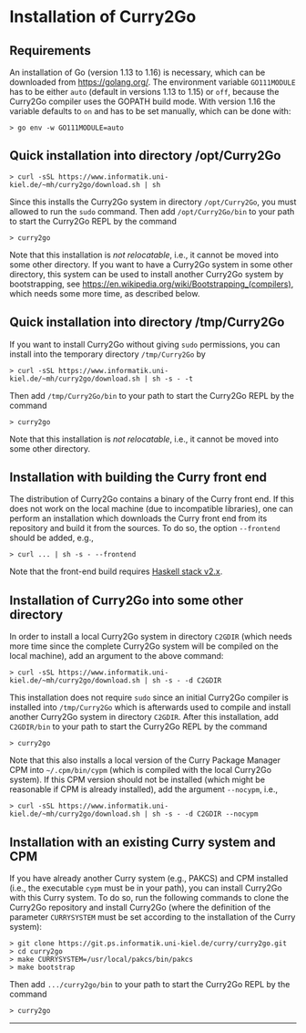 Installation of Curry2Go
========================

Requirements
------------

An installation of Go (version 1.13 to 1.16) is necessary,
which can be downloaded from <https://golang.org/>.
The environment variable `GO111MODULE` has to be
either `auto` (default in versions 1.13 to 1.15) or `off`,
because the Curry2Go compiler uses the GOPATH build mode.
With version 1.16 the variable defaults to `on` and
has to be set manually, which can be done with:

    > go env -w GO111MODULE=auto


Quick installation into directory /opt/Curry2Go
-----------------------------------------------

    > curl -sSL https://www.informatik.uni-kiel.de/~mh/curry2go/download.sh | sh

Since this installs the Curry2Go system in directory `/opt/Curry2Go`,
you must allowed to run the `sudo` command.
Then add `/opt/Curry2Go/bin` to your path to start the Curry2Go REPL
by the command

    > curry2go

Note that this installation is _not relocatable_, i.e., it cannot
be moved into some other directory. If you want to have
a Curry2Go system in some other directory, this system
can be used to install another Curry2Go system by bootstrapping,
see <https://en.wikipedia.org/wiki/Bootstrapping_(compilers)>,
which needs some more time, as described below.


Quick installation into directory /tmp/Curry2Go
-----------------------------------------------

If you want to install Curry2Go without giving `sudo` permissions,
you can install into the temporary directory `/tmp/Curry2Go` by

    > curl -sSL https://www.informatik.uni-kiel.de/~mh/curry2go/download.sh | sh -s - -t

Then add `/tmp/Curry2Go/bin` to your path to start the Curry2Go REPL
by the command

    > curry2go

Note that this installation is _not relocatable_, i.e., it cannot
be moved into some other directory.


Installation with building the Curry front end
----------------------------------------------

The distribution of Curry2Go contains a binary of the Curry front end.
If this does not work on the local machine (due to incompatible
libraries), one can perform an installation which downloads
the Curry front end from its repository and build it from the sources.
To do so, the option `--frontend` should be added, e.g.,

    > curl ... | sh -s - --frontend

Note that the front-end build requires
[Haskell stack v2.x](http://www.haskellstack.org/).


Installation of Curry2Go into some other directory
--------------------------------------------------

In order to install a local Curry2Go system in directory `C2GDIR`
(which needs more time since the complete Curry2Go system will be
compiled on the local machine), add an argument to the above command:

    > curl -sSL https://www.informatik.uni-kiel.de/~mh/curry2go/download.sh | sh -s - -d C2GDIR

This installation does not require `sudo` since
an initial Curry2Go compiler is installed into `/tmp/Curry2Go`
which is afterwards used to compile and install another Curry2Go system
in directory `C2GDIR`.
After this installation, add `C2GDIR/bin` to your path to start
the Curry2Go REPL by the command

    > curry2go

Note that this also installs a local version of the Curry Package Manager CPM
into `~/.cpm/bin/cypm` (which is compiled with the local Curry2Go system).
If this CPM version should not be installed (which might be reasonable
if CPM is already installed), add the argument `--nocypm`, i.e.,

    > curl -sSL https://www.informatik.uni-kiel.de/~mh/curry2go/download.sh | sh -s - -d C2GDIR --nocypm


Installation with an existing Curry system and CPM
--------------------------------------------------

If you have already another Curry system (e.g., PAKCS) and CPM
installed (i.e., the executable `cypm` must be in your path),
you can install Curry2Go with this Curry system. To do so,
run the following commands to clone the Curry2Go repository
and install Curry2Go (where the definition of the parameter
`CURRYSYSTEM` must be set according to the installation of
the Curry system):

    > git clone https://git.ps.informatik.uni-kiel.de/curry/curry2go.git
    > cd curry2go
    > make CURRYSYSTEM=/usr/local/pakcs/bin/pakcs
    > make bootstrap

Then add `.../curry2go/bin` to your path to start the Curry2Go REPL
by the command

    > curry2go

------------------------------------------------------------------------------
